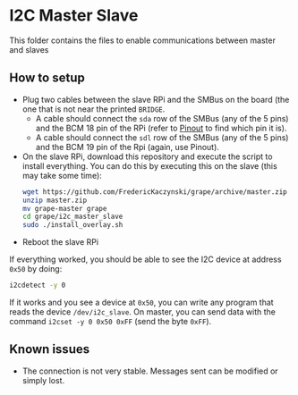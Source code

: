 # I2C Master Slave

This folder contains the files to enable communications between master and slaves

## How to setup

* Plug two cables between the slave RPi and the SMBus on the board (the one that is not near the printed `BRIDGE`.
  * A cable should connect the `sda` row of the SMBus (any of the 5 pins) and the BCM 18 pin of the RPi (refer to [Pinout](https://pinout.xyz/#) to find which pin it is).
  * A cable should connect the `sdl` row of the SMBus (any of the 5 pins) and the BCM 19 pin of the Rpi (again, use Pinout).
* On the slave RPi, download this repository and execute the script to install everything. You can do this by executing this on the slave (this may take some time):
  ```bash
  wget https://github.com/FredericKaczynski/grape/archive/master.zip
  unzip master.zip
  mv grape-master grape
  cd grape/i2c_master_slave
  sudo ./install_overlay.sh
  ```
* Reboot the slave RPi

If everything worked, you should be able to see the I2C device at address `0x50` by doing:

```bash
i2cdetect -y 0
```

If it works and you see a device at `0x50`, you can write any program that reads the device `/dev/i2c_slave`. On master, you can send data with the command `i2cset -y 0 0x50 0xFF` (send the byte `0xFF`).

## Known issues

* The connection is not very stable. Messages sent can be modified or simply lost.